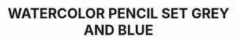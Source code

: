 ---
layout: product
title: "WATERCOLOR PENCIL SET GREY AND BLUE"
price: "750" 
desc: "Set drvenih bojica"
img_path: "/assets/img/AK10043.webp"
brand: "AK"
available: false
special_offer: false
new: false
soon: false
cat: "060000"
subcat: "060200"
subsubcat: "00"
sifra: "AK10043"
popular: false
spec: false
---
